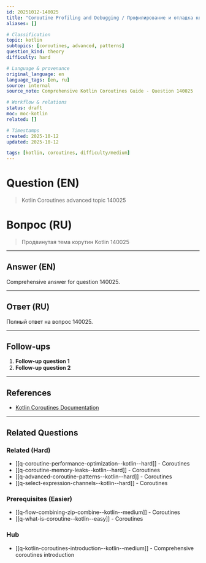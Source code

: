 ```yaml
---
id: 20251012-140025
title: "Coroutine Profiling and Debugging / Профилирование и отладка корутин"
aliases: []

# Classification
topic: kotlin
subtopics: [coroutines, advanced, patterns]
question_kind: theory
difficulty: hard

# Language & provenance
original_language: en
language_tags: [en, ru]
source: internal
source_note: Comprehensive Kotlin Coroutines Guide - Question 140025

# Workflow & relations
status: draft
moc: moc-kotlin
related: []

# Timestamps
created: 2025-10-12
updated: 2025-10-12

tags: [kotlin, coroutines, difficulty/medium]
---
```

# Question (EN)
> Kotlin Coroutines advanced topic 140025

# Вопрос (RU)
> Продвинутая тема корутин Kotlin 140025

---

## Answer (EN)

Comprehensive answer for question 140025.

---

## Ответ (RU)

Полный ответ на вопрос 140025.

---

## Follow-ups

1. **Follow-up question 1**
2. **Follow-up question 2**

---

## References

- [Kotlin Coroutines Documentation](https://kotlinlang.org/docs/coroutines-overview.html)

---

## Related Questions

### Related (Hard)
- [[q-coroutine-performance-optimization--kotlin--hard]] - Coroutines
- [[q-coroutine-memory-leaks--kotlin--hard]] - Coroutines
- [[q-advanced-coroutine-patterns--kotlin--hard]] - Coroutines
- [[q-select-expression-channels--kotlin--hard]] - Coroutines

### Prerequisites (Easier)
- [[q-flow-combining-zip-combine--kotlin--medium]] - Coroutines
- [[q-what-is-coroutine--kotlin--easy]] - Coroutines

### Hub
- [[q-kotlin-coroutines-introduction--kotlin--medium]] - Comprehensive coroutines introduction

